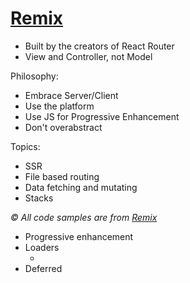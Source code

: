 # [Remix](https://remix.run)

- Built by the creators of React Router
- View and Controller, not Model

Philosophy:

- Embrace Server/Client
- Use the platform
- Use JS for Progressive Enhancement
- Don't overabstract

Topics:

- SSR
- File based routing
- Data fetching and mutating
- Stacks

_© All code samples are from [Remix](https://remix.run/docs/en/1.13.0)_

<!-- Outline -->

- Progressive enhancement
- Loaders
  - _<Link prefetch/>_
- Deferred
